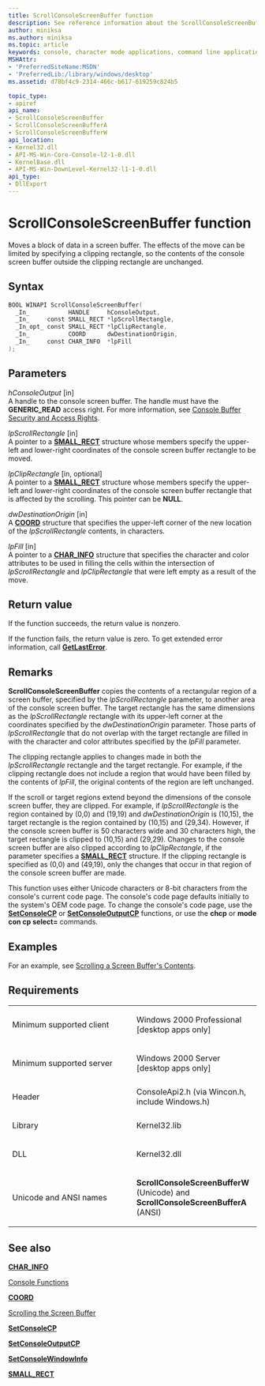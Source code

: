 ```yaml
---
title: ScrollConsoleScreenBuffer function
description: See reference information about the ScrollConsoleScreenBuffer function, which moves a block of data in a screen buffer.
author: miniksa
ms.author: miniksa
ms.topic: article
keywords: console, character mode applications, command line applications, terminal applications, console api
MSHAttr:
- 'PreferredSiteName:MSDN'
- 'PreferredLib:/library/windows/desktop'
ms.assetid: d78bf4c9-2314-466c-b617-619259c824b5

topic_type:
- apiref
api_name:
- ScrollConsoleScreenBuffer
- ScrollConsoleScreenBufferA
- ScrollConsoleScreenBufferW
api_location:
- Kernel32.dll
- API-MS-Win-Core-Console-l2-1-0.dll
- KernelBase.dll
- API-MS-Win-DownLevel-Kernel32-l1-1-0.dll
api_type:
- DllExport
---
```


# ScrollConsoleScreenBuffer function


Moves a block of data in a screen buffer. The effects of the move can be limited by specifying a clipping rectangle, so the contents of the console screen buffer outside the clipping rectangle are unchanged.

Syntax
------

```C
BOOL WINAPI ScrollConsoleScreenBuffer(
  _In_           HANDLE     hConsoleOutput,
  _In_     const SMALL_RECT *lpScrollRectangle,
  _In_opt_ const SMALL_RECT *lpClipRectangle,
  _In_           COORD      dwDestinationOrigin,
  _In_     const CHAR_INFO  *lpFill
);
```

Parameters
----------

*hConsoleOutput* \[in\]  
A handle to the console screen buffer. The handle must have the **GENERIC\_READ** access right. For more information, see [Console Buffer Security and Access Rights](console-buffer-security-and-access-rights.md).

*lpScrollRectangle* \[in\]  
A pointer to a [**SMALL\_RECT**](small-rect-str.md) structure whose members specify the upper-left and lower-right coordinates of the console screen buffer rectangle to be moved.

*lpClipRectangle* \[in, optional\]  
A pointer to a [**SMALL\_RECT**](small-rect-str.md) structure whose members specify the upper-left and lower-right coordinates of the console screen buffer rectangle that is affected by the scrolling. This pointer can be **NULL**.

*dwDestinationOrigin* \[in\]  
A [**COORD**](coord-str.md) structure that specifies the upper-left corner of the new location of the *lpScrollRectangle* contents, in characters.

*lpFill* \[in\]  
A pointer to a [**CHAR\_INFO**](char-info-str.md) structure that specifies the character and color attributes to be used in filling the cells within the intersection of *lpScrollRectangle* and *lpClipRectangle* that were left empty as a result of the move.

Return value
------------

If the function succeeds, the return value is nonzero.

If the function fails, the return value is zero. To get extended error information, call [**GetLastError**](https://msdn.microsoft.com/library/windows/desktop/ms679360).

Remarks
-------

**ScrollConsoleScreenBuffer** copies the contents of a rectangular region of a screen buffer, specified by the *lpScrollRectangle* parameter, to another area of the console screen buffer. The target rectangle has the same dimensions as the *lpScrollRectangle* rectangle with its upper-left corner at the coordinates specified by the *dwDestinationOrigin* parameter. Those parts of *lpScrollRectangle* that do not overlap with the target rectangle are filled in with the character and color attributes specified by the *lpFill* parameter.

The clipping rectangle applies to changes made in both the *lpScrollRectangle* rectangle and the target rectangle. For example, if the clipping rectangle does not include a region that would have been filled by the contents of *lpFill*, the original contents of the region are left unchanged.

If the scroll or target regions extend beyond the dimensions of the console screen buffer, they are clipped. For example, if *lpScrollRectangle* is the region contained by (0,0) and (19,19) and *dwDestinationOrigin* is (10,15), the target rectangle is the region contained by (10,15) and (29,34). However, if the console screen buffer is 50 characters wide and 30 characters high, the target rectangle is clipped to (10,15) and (29,29). Changes to the console screen buffer are also clipped according to *lpClipRectangle*, if the parameter specifies a [**SMALL\_RECT**](small-rect-str.md) structure. If the clipping rectangle is specified as (0,0) and (49,19), only the changes that occur in that region of the console screen buffer are made.

This function uses either Unicode characters or 8-bit characters from the console's current code page. The console's code page defaults initially to the system's OEM code page. To change the console's code page, use the [**SetConsoleCP**](setconsolecp.md) or [**SetConsoleOutputCP**](setconsoleoutputcp.md) functions, or use the **chcp** or **mode con cp select=** commands.

Examples
--------

For an example, see [Scrolling a Screen Buffer's Contents](scrolling-a-screen-buffer-s-contents.md).

Requirements
------------

<table>
<colgroup>
<col width="50%" />
<col width="50%" />
</colgroup>
<tbody>
<tr class="odd">
<td><p>Minimum supported client</p></td>
<td><p>Windows 2000 Professional [desktop apps only]</p></td>
</tr>
<tr class="even">
<td><p>Minimum supported server</p></td>
<td><p>Windows 2000 Server [desktop apps only]</p></td>
</tr>
<tr class="odd">
<td><p>Header</p></td>
<td>ConsoleApi2.h (via Wincon.h, include Windows.h)</td>
</tr>
<tr class="even">
<td><p>Library</p></td>
<td>Kernel32.lib</td>
</tr>
<tr class="odd">
<td><p>DLL</p></td>
<td>Kernel32.dll</td>
</tr>
<tr class="even">
<td><p>Unicode and ANSI names</p></td>
<td><p><strong>ScrollConsoleScreenBufferW</strong> (Unicode) and <strong>ScrollConsoleScreenBufferA</strong> (ANSI)</p></td>
</tr>
<tr class="odd">
</tr>
<tr class="even">
</tr>
<tr class="odd">
</tr>
<tr class="even">
</tr>
</tbody>
</table>

## <span id="see_also"></span>See also


[**CHAR\_INFO**](char-info-str.md)

[Console Functions](console-functions.md)

[**COORD**](coord-str.md)

[Scrolling the Screen Buffer](scrolling-the-screen-buffer.md)

[**SetConsoleCP**](setconsolecp.md)

[**SetConsoleOutputCP**](setconsoleoutputcp.md)

[**SetConsoleWindowInfo**](setconsolewindowinfo.md)

[**SMALL\_RECT**](small-rect-str.md)

 

 





